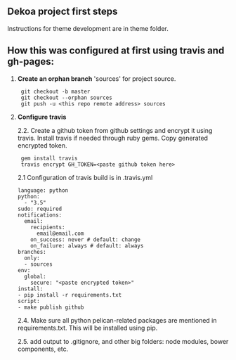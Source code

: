 ## Dekoa project first steps

Instructions for theme development are in theme folder.

## How this was configured at first using travis and gh-pages:

1. **Create an orphan branch** 'sources' for project source.
    
    	git checkout -b master
        git checkout --orphan sources
        git push -u <this repo remote address> sources

2. **Configure travis**


	2.2. Create a github token from github settings and encrypt it using travis. Install travis if needed through ruby gems. Copy generated encrypted token.
    
    	gem install travis
    	travis encrypt GH_TOKEN=<paste github token here>
    

	2.1 Configuration of travis build is in .travis.yml
    
    ```
    language: python
    python:
      - "3.5"
    sudo: required
    notifications:
      email:
        recipients:
          email@email.com
        on_success: never # default: change
        on_failure: always # default: always
    branches:
      only:
      - sources
    env:
      global:
        secure: "<paste encrypted token>"
    install:
    - pip install -r requirements.txt
    script:
    - make publish github

    ```
	

	
	


    2.4. Make sure all python pelican-related packages are mentioned in requirements.txt. This will be installed using pip.

	2.5. add output to .gitignore, and other big folders: 
	node modules, bower components, etc.
